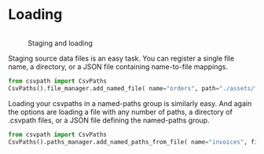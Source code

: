# Loading

<figure><img src="../../../../../.gitbook/assets/Screenshot 2025-03-29 at 1.47.13 PM.png" alt=""><figcaption><p>Staging and loading</p></figcaption></figure>

Staging source data files is an easy task. You can register a single file name, a directory, or a JSON file containing name-to-file mappings.

```python
from csvpath import CsvPaths
CsvPaths().file_manager.add_named_file( name="orders", path="./assets/files/orders.csv" )
```

Loading your csvpaths in a named-paths group is similarly easy. And again the options are loading a file with any number of paths, a directory of .csvpath files, or a JSON file defining the named-paths group.

```python
from csvpath import CsvPaths
CsvPaths().paths_manager.add_named_paths_from_file( name="invoices", file_path="./assets/monthly-invoice-validations.csvpaths )
```
